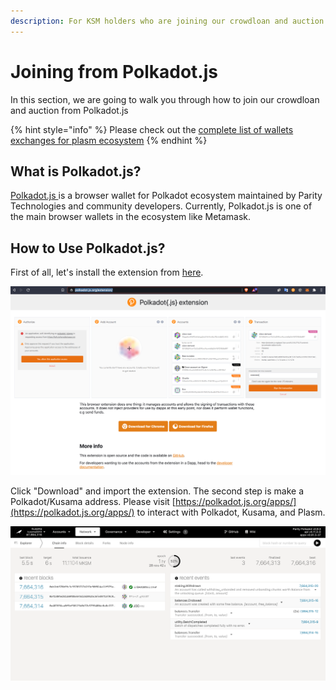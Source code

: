 ```yaml
---
description: For KSM holders who are joining our crowdloan and auction.
---
```


# Joining from Polkadot.js

In this section, we are going to walk you through how to join our crowdloan and auction from Polkadot.js

{% hint style="info" %}
Please check out the [complete list of wallets exchanges for plasm ecosystem](https://forum.plasmnet.io/t/complete-list-of-wallets-exchanges-for-plasm-ecosystem/1215)
{% endhint %}

## What is Polkadot.js?

[Polkadot.js ](https://polkadot.js.org/)is a browser wallet for Polkadot ecosystem maintained by Parity Technologies and community developers. Currently, Polkadot.js is one of the main browser wallets in the ecosystem like Metamask. 

## How to Use Polkadot.js?

First of all, let's install the extension from [here](https://polkadot.js.org/extension/).

![](../../.gitbook/assets/screen-shot-2021-05-28-at-15.53.07.png)

Click "Download" and import the extension. The second step is make a Polkadot/Kusama address. Please visit [https://polkadot.js.org/apps/](https://polkadot.js.org/apps/) to interact with Polkadot, Kusama, and  Plasm.

![](../../.gitbook/assets/screen-shot-2021-05-28-at-15.59.17.png)

##  

